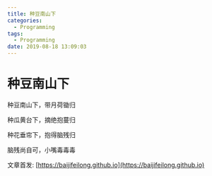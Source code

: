 ```yaml
---
title: 种豆南山下
categories:
  - Programming
tags:
  - Programming
date: 2019-08-18 13:09:03
---
```


# 种豆南山下

<!--more-->

种豆南山下，带月荷锄归

种瓜黄台下，摘绝抱蔓归

种花垂帘下，抱得脑残归

脑残尚自可，小嘴毒毒毒

<!--

种花阿山下，重开会有时

种花垂帘下，妖妖我最支

-->


文章首发: [https://baijifeilong.github.io](https://baijifeilong.github.io)
